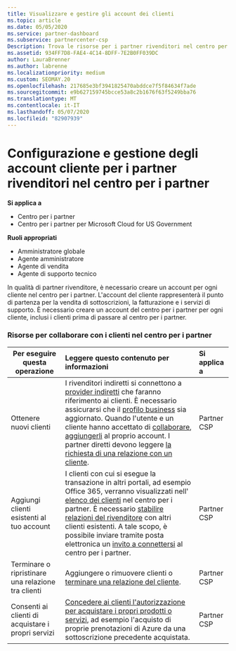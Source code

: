 ```yaml
---
title: Visualizzare e gestire gli account dei clienti
ms.topic: article
ms.date: 05/05/2020
ms.service: partner-dashboard
ms.subservice: partnercenter-csp
Description: Trova le risorse per i partner rivenditori nel centro per i partner. Ciò include la creazione di account cliente prima di vendere sottoscrizioni, fatturare o offrire supporto.
ms.assetid: 934FF7D8-FAE4-4C14-8DFF-7E2B0FF039DC
author: LauraBrenner
ms.author: labrenne
ms.localizationpriority: medium
ms.custom: SEOMAY.20
ms.openlocfilehash: 217685e3bf3941825470abddce7f5f84634f7ade
ms.sourcegitcommit: e9b627159745bcce53a8c2b1676f63f5249bba76
ms.translationtype: MT
ms.contentlocale: it-IT
ms.lasthandoff: 05/07/2020
ms.locfileid: "82907939"
---
```

# <a name="customer-account-setup-and-management-for-reseller-partners-in-partner-center"></a>Configurazione e gestione degli account cliente per i partner rivenditori nel centro per i partner

**Si applica a**

-  Centro per i partner
-  Centro per i partner per Microsoft Cloud for US Government

**Ruoli appropriati**

- Amministratore globale
- Agente amministratore
- Agente di vendita
- Agente di supporto tecnico

In qualità di partner rivenditore, è necessario creare un account per ogni cliente nel centro per i partner. L'account del cliente rappresenterà il punto di partenza per la vendita di sottoscrizioni, la fatturazione e i servizi di supporto. È necessario creare un account del centro per i partner per ogni cliente, inclusi i clienti prima di passare al centro per i partner.

### <a name="resources-for-working-with-your-customers-on-the-partner-center"></a>Risorse per collaborare con i clienti nel centro per i partner

|**Per eseguire questa operazione**   |**Leggere questo contenuto per informazioni**   |**Si applica a**|
|-----------------|:----------------------------|:--------------|
|Ottenere nuovi clienti|I rivenditori indiretti si connettono a [provider indiretti](indirect-reseller-tasks-in-partner-center.md) che faranno riferimento ai clienti. È necessario assicurarsi che il [profilo business](create-a-marketing-profile.md) sia aggiornato. Quando l'utente e un cliente hanno accettato di [collaborare](responding-to-referrals.md), [aggiungerli](add-a-new-customer.md) al proprio account. I partner diretti devono leggere [la richiesta di una relazione con un cliente](request-a-relationship-with-a-customer.md).|Partner CSP|
|Aggiungi clienti esistenti al tuo account   | I clienti con cui si esegue la transazione in altri portali, ad esempio Office 365, verranno visualizzati nell' [elenco dei clienti](see-your-customer-list.md) nel centro per i partner. È necessario [stabilire relazioni del rivenditore](indirect-reseller-tasks-in-partner-center.md) con altri clienti esistenti. A tale scopo, è possibile inviare tramite posta elettronica un [invito a connettersi](responding-to-referrals.md) al centro per i partner.   | Partner CSP   |
|Terminare o ripristinare una relazione tra clienti   | Aggiungere o rimuovere clienti o [terminare una relazione del cliente](remove-a-relationship.md).  |   Partner CSP |
|Consenti ai clienti di acquistare i propri servizi   | [Concedere ai clienti l'autorizzazione per acquistare i propri prodotti o servizi](give-customers-permission.md), ad esempio l'acquisto di proprie prenotazioni di Azure da una sottoscrizione precedente acquistata.  | Partner CSP |